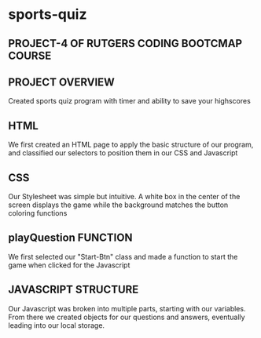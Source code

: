 # sports-quiz

## PROJECT-4 OF RUTGERS CODING BOOTCMAP COURSE

## PROJECT OVERVIEW
Created sports quiz program with timer and ability to save your highscores

## HTML 
We first created an HTML page to apply the basic structure of our program, and classified our selectors to position them in our CSS and Javascript

## CSS
Our Stylesheet was simple but intuitive. A white box in the center of the screen displays the game while the background matches the button coloring functions

## playQuestion FUNCTION
We first selected our "Start-Btn" class and made a function to start the game when clicked for the Javascript

## JAVASCRIPT STRUCTURE
Our Javascript was broken into multiple parts, starting with our variables. From there we created objects for our questions and answers, eventually leading into our local storage. 